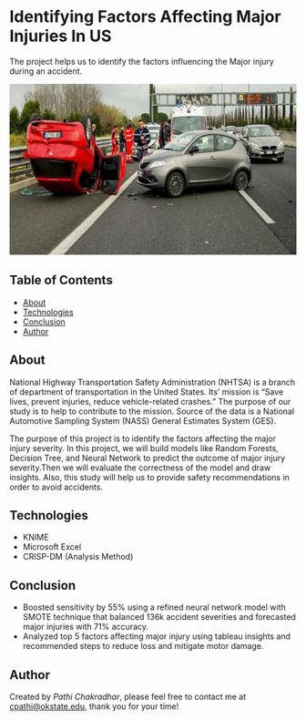# Identifying Factors Affecting Major Injuries In US
The project helps us to identify the factors influencing the Major injury during an accident.

<img src="images/Major.jpg" width="600" height="300">

## Table of Contents
* [About](#about)
* [Technologies](#technologies)
* [Conclusion](#conclusion)
* [Author](#author)

## About
National Highway Transportation Safety Administration (NHTSA) is a branch of department of transportation in the United States. Its’ mission is “Save lives, prevent injuries, reduce vehicle-related crashes.” The purpose of our study is to help to contribute to the mission. Source of the data is a National Automotive Sampling System (NASS) General Estimates System (GES).

The purpose of this project is to identify the factors affecting the major injury severity. In this project, we will build models like Random Forests, Decision Tree, and Neural Network to predict the outcome of major injury severity.Then we will evaluate the correctness of the model and draw insights. Also, this study will help us to provide safety recommendations in order to avoid accidents.

## Technologies
* KNIME
* Microsoft Excel
* CRISP-DM (Analysis Method)

## Conclusion
* Boosted sensitivity by 55% using a refined neural network model with SMOTE technique that balanced 136k accident severities and forecasted major injuries with 71% accuracy. 
* Analyzed top 5 factors affecting major injury using tableau insights and recommended steps to reduce loss and mitigate motor damage.

## Author
Created by *Pathi Chakradhar*, please feel free to contact me at cpathi@okstate.edu, thank you for your time!
